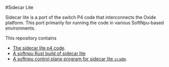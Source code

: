#Sidecar Lite

Sidecar lite is a port of the switch P4 code that interconnects the Oxide
platform. This port primarily for running the code in various SoftNpu-based
environments.

This repository contains

- [The sidecar lite p4 code](p4).
- [A softnpu Rust build of sidecar lite](softnpu)
- [A softnpu control plane program for sidecar lite `scadm`](scadm).
